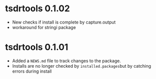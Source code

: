 # tsdrtools 0.1.02
* New checks if install is complete by capture.output
* workaround for stringi package

# tsdrtools 0.1.01

* Added a `NEWS.md` file to track changes to the package.
* Installs are no longer checked by `installed.packages`but by catching errors during install  

